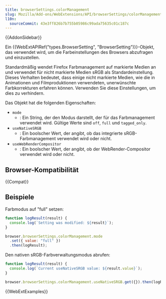 ```yaml
---
title: browserSettings.colorManagement
slug: Mozilla/Add-ons/WebExtensions/API/browserSettings/colorManagement
l10n:
  sourceCommit: 43e3ff826b7b755b05986c99ada75635c01c187c
---
```


{{AddonSidebar}}

Ein {{WebExtAPIRef("types.BrowserSetting", "BrowserSetting")}}-Objekt, das verwendet wird, um die Farbeinstellungen des Browsers abzufragen und einzustellen.

Standardmäßig wendet Firefox Farbmanagement auf markierte Medien an und verwendet für nicht markierte Medien sRGB als Standardeinstellung. Dieses Verhalten bedeutet, dass einige nicht markierte Medien, wie die in Animationen und Filmproduktionen verwendeten, unerwünschte Farbkorrekturen erfahren können. Verwenden Sie diese Einstellungen, um dies zu verhindern.

Das Objekt hat die folgenden Eigenschaften:

- `mode`
  - : Ein String, der den Modus darstellt, der für das Farbmanagement verwendet wird. Gültige Werte sind `off`, `full` und `tagged_only`.
- `useNativeSRGB`
  - : Ein boolscher Wert, der angibt, ob das integrierte sRGB-Farbmanagement verwendet wird oder nicht.
- `useWebRenderCompositor`
  - : Ein boolscher Wert, der angibt, ob der WebRender-Compositor verwendet wird oder nicht.

## Browser-Kompatibilität

{{Compat}}

## Beispiele

Farbmodus auf "full" setzen:

```js
function logResult(result) {
  console.log(`Setting was modified: ${result}`);
}

browser.browserSettings.colorManagement.mode
  .set({ value: "full" })
  .then(logResult);
```

Den nativen sRGB-Farbverwaltungsmodus abrufen:

```js
function logResult(result) {
  console.log(`Current useNativeSRGB value: ${result.value}`);
}

browser.browserSettings.colorManagement.useNativeSRGB.get({}).then(logResult);
```

{{WebExtExamples}}
